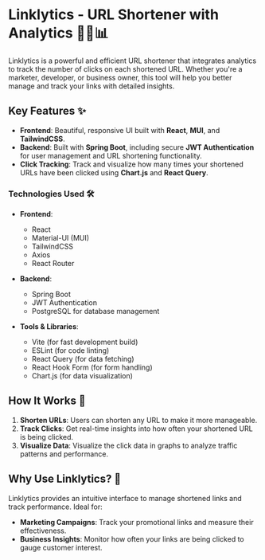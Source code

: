 # Linklytics - URL Shortener with Analytics 🚀🔗📊

Linklytics is a powerful and efficient URL shortener that integrates analytics to track the number of clicks on each shortened URL. Whether you're a marketer, developer, or business owner, this tool will help you better manage and track your links with detailed insights.

## Key Features ✨

- **Frontend**: Beautiful, responsive UI built with **React**, **MUI**, and **TailwindCSS**.
- **Backend**: Built with **Spring Boot**, including secure **JWT Authentication** for user management and URL shortening functionality.
- **Click Tracking**: Track and visualize how many times your shortened URLs have been clicked using **Chart.js** and **React Query**.
  
### Technologies Used 🛠

- **Frontend**: 
  - React
  - Material-UI (MUI)
  - TailwindCSS
  - Axios
  - React Router
  
- **Backend**: 
  - Spring Boot
  - JWT Authentication
  - PostgreSQL for database management
  
- **Tools & Libraries**: 
  - Vite (for fast development build)
  - ESLint (for code linting)
  - React Query (for data fetching)
  - React Hook Form (for form handling)
  - Chart.js (for data visualization)

## How It Works 🧐

1. **Shorten URLs**: Users can shorten any URL to make it more manageable.
2. **Track Clicks**: Get real-time insights into how often your shortened URL is being clicked.
3. **Visualize Data**: Visualize the click data in graphs to analyze traffic patterns and performance.

## Why Use Linklytics? 🚀

Linklytics provides an intuitive interface to manage shortened links and track performance. Ideal for:
- **Marketing Campaigns**: Track your promotional links and measure their effectiveness.
- **Business Insights**: Monitor how often your links are being clicked to gauge customer interest.
